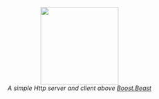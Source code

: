 <div align="center">
  <img src="https://github.com/dfleury2/beauty/raw/master/docs/rose.png" height="180" />
  <br>
  <i>A simple Http server and client above <a href="https://github.com/boostorg/beast">Boost.Beast</a>
</div>
<br>
